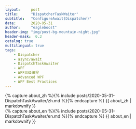 ```yaml
---
layout:     post
title:      "DispatcherTaskWaiter"
subtitle:   "ConfigureAwait(Dispatcher)"
date:       2020-05-31
author:     "eagleboost"
header-img: "img/post-bg-mountain-night.jpg"
header-mask:  0.3
catalog: true
multilingual: true
tags:
    - Dispatcher
    - async/await
    - DispatchTaskAwaiter
    - WPF
    - WPF高级编程
    - Advanced WPF
    - WPF Best Practices
---
```


<!-- Chinese Version -->
<div class="zh post-container">
    {% capture about_zh %}{% include posts/2020-05-31-DispatchTaskAwaiter/zh.md %}{% endcapture %}
    {{ about_zh | markdownify }}
</div>

<!-- English Version -->
<div class="en post-container">
    {% capture about_en %}{% include posts/2020-05-31-DispatchTaskAwaiter/en.md %}{% endcapture %}
    {{ about_en | markdownify }}
</div>
